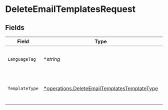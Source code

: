 # DeleteEmailTemplatesRequest


## Fields

| Field                                                                                                       | Type                                                                                                        | Required                                                                                                    | Description                                                                                                 |
| ----------------------------------------------------------------------------------------------------------- | ----------------------------------------------------------------------------------------------------------- | ----------------------------------------------------------------------------------------------------------- | ----------------------------------------------------------------------------------------------------------- |
| `LanguageTag`                                                                                               | **string*                                                                                                   | :heavy_minus_sign:                                                                                          | The language tag of the email template, e.g., `en` or `fr`.                                                 |
| `TemplateType`                                                                                              | [*operations.DeleteEmailTemplatesTemplateType](../../models/operations/deleteemailtemplatestemplatetype.md) | :heavy_minus_sign:                                                                                          | The type of the email template, e.g. `SignIn` or `ForgotPassword`                                           |